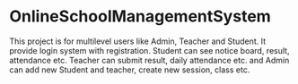 # OnlineSchoolManagementSystem
This project is for multilevel users like Admin, Teacher and Student. It provide login system with registration. Student can see notice board, result, attendance etc. Teacher can submit result, daily attendance etc. and Admin can add new Student and teacher, create new session, class etc.
